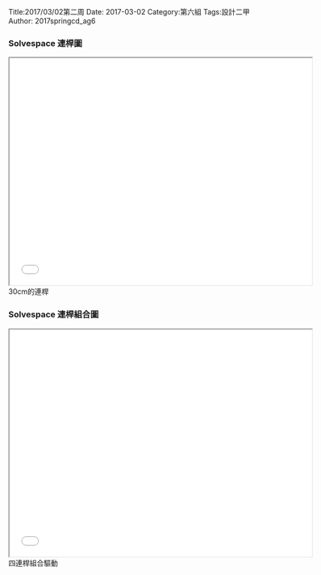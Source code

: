 Title:2017/03/02第二周
Date: 2017-03-02 
Category:第六組
Tags:設計二甲
Author: 2017springcd_ag6



<!-- PELICAN_END_SUMMARY -->
### Solvespace 連桿圖
<iframe src="./../picture/w2_ag6_link30.html" width="600" height="450"></iframe>
30cm的連桿

### Solvespace 連桿組合圖
<iframe src="./../picture/fourbar_move.html" width="600" height="450"></iframe>
四連桿組合驅動
